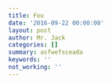 ```yaml
---
title: Foo
date: '2016-09-22 00:00:00'
layout: post
author: Mr. Jack
categories: []
summary: asfwefsceada
keywords: ''
not_working: ''
---
```

